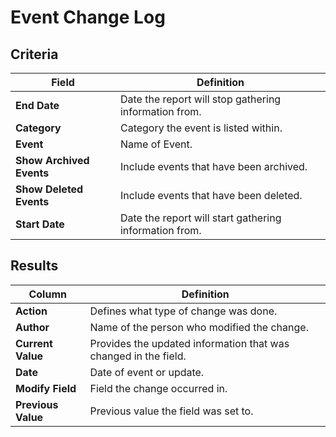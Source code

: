 # Event Change Log

## Criteria

| **Field** | **Definition** |
| --- | --- |
| **End Date** | Date the report will stop gathering information from. |
| **Category** | Category the event is listed within. |
| **Event** | Name of Event. |
| **Show Archived Events** | Include events that have been archived. |
| **Show Deleted Events** | Include events that have been deleted. |
| **Start Date** | Date the report will start gathering information from. |

## Results

| **Column** | **Definition** |
| --- | --- |
| **Action** | Defines what type of change was done. |
| **Author** | Name of the person who modified the change. |
| **Current Value** | Provides the updated information that was changed in the field. |
| **Date** | Date of event or update. |
| **Modify Field** | Field the change occurred in. |
| **Previous Value** | Previous value the field was set to. |

